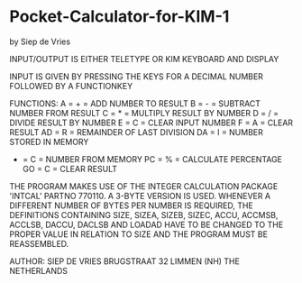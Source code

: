 # Pocket-Calculator-for-KIM-1
by Siep de Vries



 INPUT/OUTPUT IS EITHER TELETYPE
 OR KIM KEYBOARD AND DISPLAY

 INPUT IS GIVEN BY PRESSING THE
 KEYS FOR A DECIMAL NUMBER
 FOLLOWED BY A FUNCTIONKEY

 FUNCTIONS:
 A = + = ADD NUMBER TO RESULT
 B = - = SUBTRACT NUMBER FROM RESULT
 C = * = MULTIPLY RESULT BY NUMBER
 D = / = DIVIDE RESULT BY NUMBER
 E = C = CLEAR INPUT NUMBER
 F = A = CLEAR RESULT
 AD = R = REMAINDER OF LAST DIVISION
 DA = I = NUMBER STORED IN MEMORY
 + = C = NUMBER FROM MEMORY
 PC = % = CALCULATE PERCENTAGE
 GO = C = CLEAR RESULT

 THE PROGRAM MAKES USE OF THE
 INTEGER CALCULATION PACKAGE
 'INTCAL'	PARTNO 770110.
 A 3-BYTE VERSION IS USED.
 WHENEVER A DIFFERENT
 NUMBER OF BYTES PER
 NUMBER IS REQUIRED, THE
 DEFINITIONS CONTAINING
 SIZE,	SIZEA,	SIZEB,	SIZEC,
 ACCU, ACCMSB,	ACCLSB,
 DACCU, DACLSB AND LOADAD
 HAVE TO BE CHANGED TO THE
 PROPER VALUE IN RELATION TO
 SIZE AND THE PROGRAM MUST BE
 REASSEMBLED.

 AUTHOR: SIEP DE VRIES
  	BRUGSTRAAT 32
    LIMMEN (NH)
    THE NETHERLANDS

